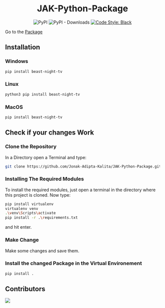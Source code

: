 <div align=center>

# JAK-Python-Package
![PyPI](https://img.shields.io/pypi/v/beast-night-tv?style=for-the-badge)
![PyPI - Downloads](https://img.shields.io/pypi/dd/beast-night-tv?style=for-the-badge)
[![Code Style: Black](https://img.shields.io/badge/Code%20Style-Black-000000.svg?style=for-the-badge)](https://github.com/psf/black)

</div>

Go to the [Package](https://pypi.org/project/beast-night-tv/)

## Installation
### Windows
```bash
pip install beast-night-tv
```

### Linux
```bash 
python3 pip install beast-night-tv
```

### MacOS
```bash
pip install beast-night-tv
```

## Check if your changes Work
### Clone the Repository
In a Directory open a Terminal and type:
```bash
git clone https://github.com/Jonak-Adipta-Kalita/JAK-Python-Package.git
```

### Installing The Required Modules
To install the required modules, just open a terminal in the directory where this project is cloned. Now type: 
```bash
pip install virtualenv
virtualenv venv
.\venv\Scripts\activate
pip install -r .\requirements.txt
``` 
and hit enter.

### Make Change
Make some changes and save them.

### Install the changed Package in the Virtual Environement
```bash
pip install .
```

## Contributors
<a href = "https://github.com/Jonak-Adipta-Kalita/JAK-Python-Package/graphs/contributors">
	<img src = "https://contrib.rocks/image?repo=Jonak-Adipta-Kalita/JAK-Python-Package"/>
</a>
